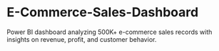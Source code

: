 # E-Commerce-Sales-Dashboard
Power BI dashboard analyzing 500K+ e-commerce sales records with insights on revenue, profit, and customer behavior.
